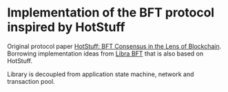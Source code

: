 Implementation of the BFT protocol inspired by HotStuff
=======================================================

Original protocol paper [HotStuff: BFT Consensus in the Lens of Blockchain](https://arxiv.org/pdf/1803.05069.pdf).
Borrowing implementation ideas from [Libra BFT](https://developers.libra.org/docs/assets/papers/libra-consensus-state-machine-replication-in-the-libra-blockchain.pdf) that is also based on HotStuff.

Library is decoupled from application state machine, network and transaction pool.
